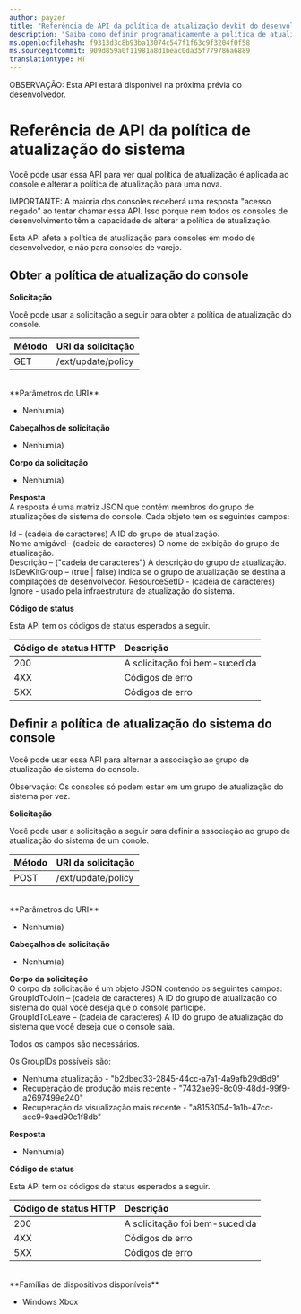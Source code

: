 ```yaml
---
author: payzer
title: "Referência de API da política de atualização devkit do desenvolvedor Xbox do portal de dispositivos"
description: "Saiba como definir programaticamente a política de atualização para o console."
ms.openlocfilehash: f9313d3c8b93ba13074c547f1f63c9f3204f0f58
ms.sourcegitcommit: 909d859a0f11981a8d1beac0da35f779786a6889
translationtype: HT
---
```

OBSERVAÇÃO: Esta API estará disponível na próxima prévia do desenvolvedor.

# <a name="system-update-policy-api-reference"></a>Referência de API da política de atualização do sistema   
Você pode usar essa API para ver qual política de atualização é aplicada ao console e alterar a política de atualização para uma nova.

IMPORTANTE: A maioria dos consoles receberá uma resposta "acesso negado" ao tentar chamar essa API. Isso porque nem todos os consoles de desenvolvimento têm a capacidade de alterar a política de atualização.

Esta API afeta a política de atualização para consoles em modo de desenvolvedor, e não para consoles de varejo.

## <a name="get-the-console-update-policy"></a>Obter a política de atualização do console

**Solicitação**

Você pode usar a solicitação a seguir para obter a política de atualização do console.

Método      | URI da solicitação
:------     | :-----
GET | /ext/update/policy
<br />
**Parâmetros do URI**

- Nenhum(a)

**Cabeçalhos de solicitação**

- Nenhum(a)

**Corpo da solicitação**

- Nenhum(a)

**Resposta**   
A resposta é uma matriz JSON que contém membros do grupo de atualizações de sistema do console. Cada objeto tem os seguintes campos:   

Id – (cadeia de caracteres) A ID do grupo de atualização.   
Nome amigável– (cadeia de caracteres) O nome de exibição do grupo de atualização.   
Descrição – ("cadeia de caracteres") A descrição do grupo de atualização.
IsDevKitGroup – (true | false) indica se o grupo de atualização se destina a compilações de desenvolvedor.
ResourceSetID - (cadeia de caracteres) Ignore - usado pela infraestrutura de atualização do sistema.

**Código de status**

Esta API tem os códigos de status esperados a seguir.

Código de status HTTP      | Descrição
:------     | :-----
200 | A solicitação foi bem-sucedida
4XX | Códigos de erro
5XX | Códigos de erro

## <a name="set-a-consoles-system-update-policy"></a>Definir a política de atualização do sistema do console
Você pode usar essa API para alternar a associação ao grupo de atualização de sistema do console.

Observação: Os consoles só podem estar em um grupo de atualização do sistema por vez.

**Solicitação**

Você pode usar a solicitação a seguir para definir a associação ao grupo de atualização do sistema de um conole.

Método      | URI da solicitação
:------     | :-----
POST | /ext/update/policy
<br />
**Parâmetros do URI**

- Nenhum(a)

**Cabeçalhos de solicitação**

- Nenhum(a)

**Corpo da solicitação**   
O corpo da solicitação é um objeto JSON contendo os seguintes campos:   
GroupIdToJoin – (cadeia de caracteres) A ID do grupo de atualização do sistema do qual você deseja que o console participe.  
GroupIdToLeave – (cadeia de caracteres) A ID do grupo de atualização do sistema que você deseja que o console saia.

Todos os campos são necessários.

Os GroupIDs possíveis são:   
* Nenhuma atualização - "b2dbed33-2845-44cc-a7a1-4a9afb29d8d9"   
* Recuperação de produção mais recente - "7432ae99-8c09-48dd-99f9-a2697499e240"   
* Recuperação da visualização mais recente - "a8153054-1a1b-47cc-acc9-9aed90c1f8db"    

**Resposta**   

- Nenhum(a)

**Código de status**

Esta API tem os códigos de status esperados a seguir.

Código de status HTTP      | Descrição
:------     | :-----
200 | A solicitação foi bem-sucedida
4XX | Códigos de erro
5XX | Códigos de erro

<br />
**Famílias de dispositivos disponíveis**

* Windows Xbox

